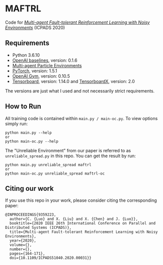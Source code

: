 # MAFTRL
Code for [*Multi-agent Fault-tolerant Reinforcement Learning with Noisy Environments*](https://ieeexplore.ieee.org/document/9359223) (ICPADS 2020)

## Requirements
* Python 3.6.10
* [OpenAI baselines](https://github.com/openai/baselines), version: 0.1.6
* [Multi-agent Particle Environments](https://github.com/shariqiqbal2810/multiagent-particle-envs)
* [PyTorch](http://pytorch.org/), version: 1.5.1
* [OpenAI Gym](https://github.com/openai/gym), version: 0.10.5
* [Tensorboard](https://github.com/tensorflow/tensorboard), version: 1.14.0 and [TensorboardX](https://github.com/lanpa/tensorboardX), version: 2.0

The versions are just what I used and not necessarily strict requirements.

## How to Run

All training code is contained within `main.py / main-oc.py`. To view options simply run:

```
python main.py --help
or
python main-oc.py --help
```

The "Unreliable Environment" from our paper is referred to as `unreliable_spread.py` in this repo. You can get the result by run:

```
python main.py unreliable_spread maftrl
or
python main-oc.py unreliable_spread maftrl-oc
```

## Citing our work

If you use this repo in your work, please consider citing the corresponding paper:

```
@INPROCEEDINGS{9359223,
  author={C. {Luo} and X. {Liu} and X. {Chen} and J. {Luo}},
  booktitle={2020 IEEE 26th International Conference on Parallel and Distributed Systems (ICPADS)}, 
  title={Multi-agent Fault-tolerant Reinforcement Learning with Noisy Environments}, 
  year={2020},
  volume={},
  number={},
  pages={164-171},
  doi={10.1109/ICPADS51040.2020.00031}}
```
